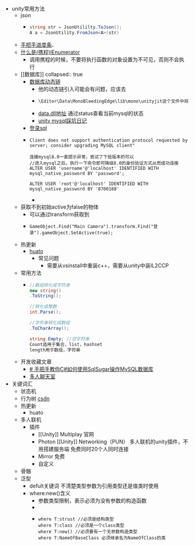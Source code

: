 - unity常用方法
	- json
		- ```C#
		  string str = JsonUtililty.ToJson();
		  A a = JsonUtility.FromJson<A>(str)
		  ```
	- [手把手进度条](https://blog.csdn.net/weixin_45375968/article/details/123754722)、
	- [什么是(携程)IEnumerator](https://blog.csdn.net/beihuanlihe130/article/details/76098844)
		- 调用携程的时候，不要将执行函数的对象设置为不可见，否则不会执行
	- [[数据库]]
	  collapsed:: true
		- [数据库动态链](https://juejin.cn/post/6997660118032597029)
			- 他的动态链引入可能会有问题，应该去
			- ```js
			  \Editor\Data\MonoBleedingEdge\lib\mono\unityjit这个文件中将文件粘过来不会报错
			  ```
			- [data.dll地址](https://cn.dll-files.com/mysql.data.dll.html) 通过status查看当前mysql的状态
			- [unity mysql踩坑日记](https://blog.csdn.net/qq_41692884/article/details/121958055)
		- [登录sql](https://zhuanlan.zhihu.com/p/498490650)
		- ```
		  Client does not support authentication protocol requested by server; consider upgrading MySQL client"
		  
		  连接mysql8.0一直提示异常，尝试了下低版本的可以
		  //进入mysql之后，执行一下命令即可降级8.0的身份验证方式从而成功连接
		  ALTER USER 'username'@'localhost' IDENTIFIED WITH mysql_native_password BY 'password';
		  
		  ALTER USER 'root'@'localhost' IDENTIFIED WITH mysql_native_password BY '8700188'
		  ```
			-
	- 获取不到初始active为false的物体
		- 可以通过transform获取到
		- ```
		  GameObject.Find("Main Camera").transform.Find("登录").gameObject.SetActive(true);
		  ```
	- 热更新
		- [huato](https://hybridclr.doc.code-philosophy.com/docs/beginner/quickstart)
			- 常见问题
				- 需要从vsinstall中重装c++，需要从unity中装IL2CCP
	- 常用方法
		- ```c#
		  //数组转化成字符串
		  new string()
		  .ToString();
		  
		  //转化成整数
		  int.Parse();
		  
		  //字符串转化成数组
		  .ToCharArray();
		  
		  string.Empty; //空字符串
		  Count适用于集合，list，hashset
		  length用于数组，字符串
		  ```
	- 开发收藏文章
		- [# 手把手教你C#如何使用SqlSugar操作MySQL数据库](https://blog.csdn.net/qq_42461824/article/details/128824999)
		- [多人聊天室](https://blog.csdn.net/qq_42461824/article/details/85646260)
- 关键词汇
	- 状态机
	- 行为树 [csdn](https://blog.csdn.net/flyTie/article/details/126440816)
	- 热更新
		- huato
	- 多人联机
		- 插件
			- [[Unity]] Multiplay 官网
			- Photon [[Unity]] Networking（PUN） 多人联机的unity插件，不用搭建服务端 免费同时20个人同时连接
			- Mirror 免费
			- 自定义
	- 骨骼
	- 泛型
		- defult关键词 不清楚类型参数为引用类型还是值类时使用
		- where:new()含义
			- 参数类型限制，表示必须为没有参数的构造函数
			-
			- ```
			  where T:strust //必须是结构类型
			  where T:class //必须是一个class类型
			  where T:new() //必须要有一个无参数构造类型
			  where T:NameOfBaseClass 必须继承名为NameOfClass的类
			  ```